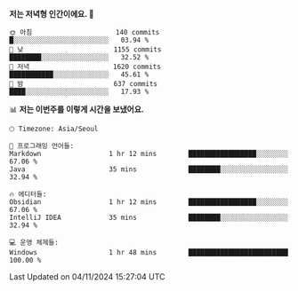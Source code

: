   <!--START_SECTION:waka-->
**저는 저녁형 인간이에요. 🦉** 

```text
🌞 아침                     140 commits         █░░░░░░░░░░░░░░░░░░░░░░░░   03.94 % 
🌆 낮　                     1155 commits        ████████░░░░░░░░░░░░░░░░░   32.52 % 
🌃 저녁                     1620 commits        ███████████░░░░░░░░░░░░░░   45.61 % 
🌙 밤　                     637 commits         ████░░░░░░░░░░░░░░░░░░░░░   17.93 % 
```


📊 **저는 이번주를 이렇게 시간을 보냈어요.** 

```text
🕑︎ Timezone: Asia/Seoul

💬 프로그래밍 언어들: 
Markdown                 1 hr 12 mins        █████████████████░░░░░░░░   67.06 % 
Java                     35 mins             ████████░░░░░░░░░░░░░░░░░   32.94 % 

🔥 에디터들: 
Obsidian                 1 hr 12 mins        █████████████████░░░░░░░░   67.06 % 
IntelliJ IDEA            35 mins             ████████░░░░░░░░░░░░░░░░░   32.94 % 

💻 운영 체제들: 
Windows                  1 hr 48 mins        █████████████████████████   100.00 % 
```


 Last Updated on 04/11/2024 15:27:04 UTC
<!--END_SECTION:waka-->
